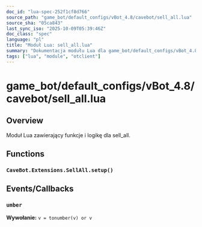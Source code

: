 ```yaml
---
doc_id: "lua-spec-252f1cf8d766"
source_path: "game_bot/default_configs/vBot_4.8/cavebot/sell_all.lua"
source_sha: "05ca843"
last_sync_iso: "2025-10-09T05:39:46Z"
doc_class: "spec"
language: "pl"
title: "Moduł Lua: sell_all.lua"
summary: "Dokumentacja modułu Lua dla game_bot/default_configs/vBot_4.8/cavebot/sell_all.lua"
tags: ["lua", "module", "otclient"]
---
```


# game_bot/default_configs/vBot_4.8/cavebot/sell_all.lua

## Overview

Moduł Lua zawierający funkcje i logikę dla sell_all.

## Functions

### `CaveBot.Extensions.SellAll.setup()`

## Events/Callbacks

### `umber`

**Wywołanie:** `v = tonumber(v) or v`
